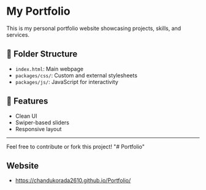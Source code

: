 # My Portfolio

This is my personal portfolio website showcasing projects, skills, and services.

## 📁 Folder Structure

- `index.html`: Main webpage
- `packages/css/`: Custom and external stylesheets
- `packages/js/`: JavaScript for interactivity

## 📌 Features

- Clean UI
- Swiper-based sliders
- Responsive layout

---

Feel free to contribute or fork this project!
"# Portfolio" 


## Website
- https://chandukorada2610.github.io/Portfolio/
